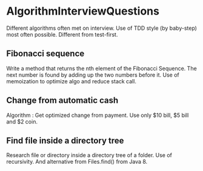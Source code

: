 # AlgorithmInterviewQuestions
Different algorithms often met on interview. 
Use of TDD style (by baby-step) most often possible. Different from test-first.

## Fibonacci sequence
Write a method that returns the nth element of the Fibonacci Sequence.
The next number is found by adding up the two numbers before it.
Use of memoization to optimize algo and reduce stack call.

## Change from automatic cash
Algorithm : Get optimized change from payment. Use only $10 bill, $5 bill and $2 coin.

## Find file inside a directory tree
Research file or directory inside a directory tree of a folder. 
Use of recursivity.
And alternative from Files.find() from Java 8.
